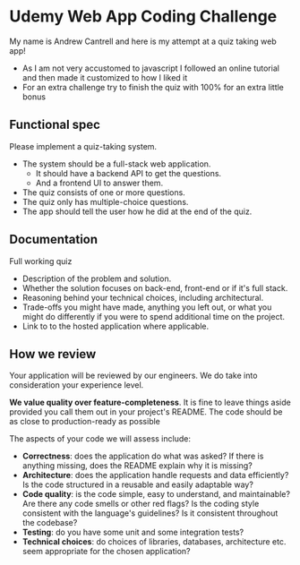 Udemy Web App Coding Challenge
==============================

My name is Andrew Cantrell and here is my attempt at a quiz taking web app!
* As I am not very accustomed to javascript I followed an online tutorial and then made it customized to how I liked it
* For an extra challenge try to finish the quiz with 100% for an extra little bonus

Functional spec
---------------

Please implement a quiz-taking system.

* The system should be a full-stack web application.
  * It should have a backend API to get the questions.
  * And a frontend UI to answer them.
* The quiz consists of one or more questions.
* The quiz only has multiple-choice questions.
* The app should tell the user how he did at the end of the quiz.


Documentation
-------------

Full working quiz

* Description of the problem and solution.
* Whether the solution focuses on back-end, front-end or if it's full stack.
* Reasoning behind your technical choices, including architectural. 
* Trade-offs you might have made, anything you left out, or what you might do differently if you were to spend additional time on the project.
* Link to to the hosted application where applicable.

How we review
-------------

Your application will be reviewed by our engineers. We do take into consideration your experience level.

**We value quality over feature-completeness**. It is fine to leave things aside provided you call them out in your project's README. The code should be as close to production-ready as possible

The aspects of your code we will assess include:

* **Correctness**: does the application do what was asked? If there is anything missing, does the README explain why it is missing?
* **Architecture**: does the application handle requests and data efficiently? Is the code structured in a reusable and easily adaptable way?
* **Code quality**: is the code simple, easy to understand, and maintainable?  Are there any code smells or other red flags? Is the coding style consistent with the language's guidelines? Is it consistent throughout the codebase?
* **Testing**: do you have some unit and some integration tests?
* **Technical choices**: do choices of libraries, databases, architecture etc. seem appropriate for the chosen application?

